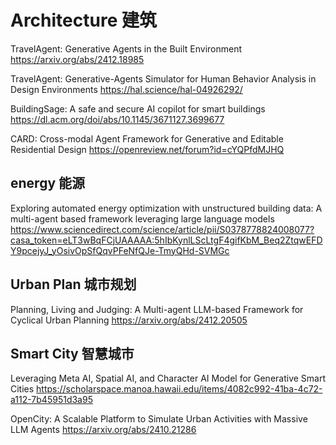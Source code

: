 # Architecture 建筑
TravelAgent: Generative Agents in the Built Environment
https://arxiv.org/abs/2412.18985

TravelAgent: Generative-Agents Simulator for Human Behavior Analysis in Design Environments
https://hal.science/hal-04926292/

BuildingSage: A safe and secure AI copilot for smart buildings
https://dl.acm.org/doi/abs/10.1145/3671127.3699677

CARD: Cross-modal Agent Framework for Generative and Editable Residential Design
https://openreview.net/forum?id=cYQPfdMJHQ

## energy 能源
Exploring automated energy optimization with unstructured building data: A multi-agent based framework leveraging large language models
https://www.sciencedirect.com/science/article/pii/S0378778824008077?casa_token=eLT3wBqFCjUAAAAA:5hIbKynlLScLtgF4gifKbM_Beq2ZtqwEFDY9pcejyJ_yOsivOpSfQqvPFeNfQJe-TmyQHd-SVMGc

## Urban Plan 城市规划
Planning, Living and Judging: A Multi-agent LLM-based Framework for Cyclical Urban Planning
https://arxiv.org/abs/2412.20505

## Smart City 智慧城市
Leveraging Meta AI, Spatial AI, and Character AI Model for Generative Smart Cities
https://scholarspace.manoa.hawaii.edu/items/4082c992-41ba-4c72-a112-7b45951d3a95

OpenCity: A Scalable Platform to Simulate Urban Activities with Massive LLM Agents
https://arxiv.org/abs/2410.21286
